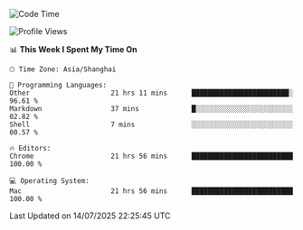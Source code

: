 <!--START_SECTION:waka-->
![Code Time](http://img.shields.io/badge/Code%20Time-4%2C206%20hrs%2038%20mins-blue)

![Profile Views](http://img.shields.io/badge/Profile%20Views-0-blue)

📊 **This Week I Spent My Time On** 

```text
🕑︎ Time Zone: Asia/Shanghai

💬 Programming Languages: 
Other                    21 hrs 11 mins      ████████████████████████░   96.61 % 
Markdown                 37 mins             █░░░░░░░░░░░░░░░░░░░░░░░░   02.82 % 
Shell                    7 mins              ░░░░░░░░░░░░░░░░░░░░░░░░░   00.57 % 

🔥 Editors: 
Chrome                   21 hrs 56 mins      █████████████████████████   100.00 % 

💻 Operating System: 
Mac                      21 hrs 56 mins      █████████████████████████   100.00 % 
```


 Last Updated on 14/07/2025 22:25:45 UTC
<!--END_SECTION:waka-->
